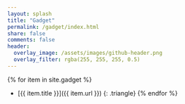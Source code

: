 ```yaml
---
layout: splash
title: "Gadget"
permalink: /gadget/index.html
share: false
comments: false
header:
  overlay_image: /assets/images/github-header.png
  overlay_filter: rgba(255, 255, 255, 0.5)
---
```


{% for item in site.gadget %}
  + [{{ item.title }}]({{ item.url }})
  {: .triangle}
{% endfor %}
